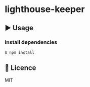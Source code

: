 # lighthouse-keeper

## :arrow_forward: Usage

### Install dependencies
```shell
$ npm install
```

## :memo: Licence
MIT
